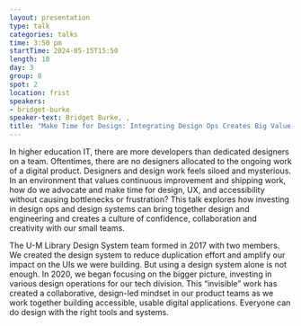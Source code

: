 ```yaml
---
layout: presentation
type: talk
categories: talks
time: 3:50 pm
startTime: 2024-05-15T15:50
length: 10
day: 3
group: 8
spot: 2
location: frist
speakers:
- bridget-burke
speaker-text: Bridget Burke, , 
title: "Make Time for Design: Integrating Design Ops Creates Big Value for Small Teams"
---
```

In higher education IT, there are more developers than dedicated designers on a team. Oftentimes, there are no designers allocated to the ongoing work of a digital product. Designers and design work feels siloed and mysterious. In an environment that values continuous improvement and shipping work, how do we advocate and make time for design, UX, and accessibility without causing bottlenecks or frustration? This talk explores how investing in design ops and design systems can bring together design and engineering and creates a culture of confidence, collaboration and creativity with our small teams. 

The U-M Library Design System team formed in 2017 with two members. We created the design system to reduce duplication effort and amplify our impact on the UIs we were building. But using a design system alone is not enough. In 2020, we began focusing on the bigger picture, investing in various design operations for our tech division. This “invisible” work has created a collaborative, design-led mindset in our product teams as we work together building accessible, usable digital applications. Everyone can do design with the right tools and systems.
